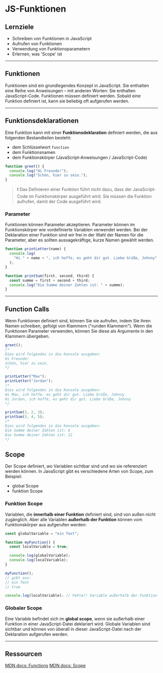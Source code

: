 # JS-Funktionen

## Lernziele

- Schreiben von Funktionen in JavaScript
- Aufrufen von Funktionen
- Verwendung von Funktionsparametern
- Erlernen, was 'Scope' ist

---

## Funktionen

Funktionen sind ein grundlegendes Konzept in JavaScript. Sie enthalten eine Reihe von Anweisungen – mit anderen Worten: Sie enthalten JavaScript-Code. Funktionen müssen definiert werden. Sobald eine Funktion definiert ist, kann sie beliebig oft aufgerufen werden.

---

## Funktionsdeklarationen

Eine Funktion kann mit einer **Funktionsdeklaration** definiert werden, die aus folgenden Bestandteilen besteht:

- dem Schlüsselwort `function`
- dem Funktionsnamen
- dem Funktionskörper (JavaScript-Anweisungen / JavaScript-Code)

```js
function greet() {
  console.log("Hi Freunde!");
  console.log("Schön, hier zu sein.");
}
```

> ❗️ Das Definieren einer Funktion führt nicht dazu, dass der JavaScript-Code im Funktionskörper ausgeführt wird. Sie müssen die Funktion aufrufen, damit der Code ausgeführt wird.

### Parameter

Funktionen können Parameter akzeptieren. Parameter können im Funktionskörper wie vordefinierte Variablen verwendet werden. Bei der Deklaration einer Funktion sind wir frei in der Wahl der Namen für die Parameter, aber es sollten aussagekräftige, kurze Namen gewählt werden.

```js
function printLetter(name) {
  console.log(
    "Hi " + name + ", ich hoffe, es geht dir gut. Liebe Grüße, Johnny"
  );
}

function printSum(first, second, third) {
  const summe = first + second + third;
  console.log("Die Summe deiner Zahlen ist: " + summe);
}
```

---

## Function Calls

Wenn Funktionen definiert sind, können Sie sie aufrufen, indem Sie ihren Namen schreiben, gefolgt von Klammern ("runden Klammern"). Wenn die Funktionen Parameter verwenden, können Sie diese als Argumente in den Klammern übergeben.

```js
greet();
/*
Dies wird folgendes in die Konsole ausgeben:
Hi Freunde!
Schön, hier zu sein.
*/

printLetter("Max");
printLetter("Jordan");
/*
Dies wird folgendes in die Konsole ausgeben:
Hi Max, ich hoffe, es geht dir gut. Liebe Grüße, Johnny
Hi Jordan, ich hoffe, es geht dir gut. Liebe Grüße, Johnny
*/

printSum(1, 2, 3);
printSum(3, 4, 5);
/*
Dies wird folgendes in die Konsole ausgeben:
Die Summe deiner Zahlen ist: 6
Die Summe deiner Zahlen ist: 12
*/
```

## Scope

Der Scope definiert, wo Variablen sichtbar sind und wo sie referenziert werden können. In JavaScript gibt es verschiedene Arten von Scope, zum Beispiel:

- global Scope
- funktion Scope

### Funktion Scope

Variablen, die **innerhalb einer Funktion** definiert sind, sind von außen nicht zugänglich. Aber alle Variablen **außerhalb der Funktion** können vom Funktionskörper aus aufgerufen werden:

```js
const globalVariable = "ein Text";

function myFunction() {
  const localVariable = true;

  console.log(globalVariable);
  console.log(localVariable);
}

myFunction();
// gibt aus:
// ein Text
// true

console.log(localVariable); // Fehler! Variable außerhalb der Funktion nicht verfügbar
```

### Globaler Scope

Eine Variable befindet sich im **global scope**, wenn sie außerhalb einer Funktion in einer JavaScript-Datei deklariert wird. Globale Variablen sind sichtbar und können von überall in dieser JavaScript-Datei nach der Deklaration aufgerufen werden.

---

## Ressourcen

[MDN docs: Functions](https://developer.mozilla.org/en-US/docs/Web/JavaScript/Guide/Functions)
[MDN docs: Scope](https://developer.mozilla.org/en-US/docs/Glossary/Scope)
